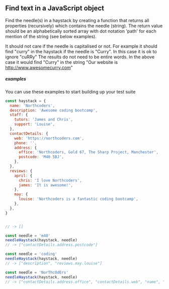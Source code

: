 ## Find text in a JavaScript object

Find the needle(s) in a haystack by creating a function that returns all properties (recursively) which contains the needle (string).
The return value should be an alphabetically sorted array with dot notation 'path' for each mention of the string (see below examples).

It should not care if the needle is capitalised or not.
For example it should find "curry" in the haystack if the needle is "Curry".
In this case it is ok to ignore "cuRRy"
The results do not need to be entire words. In the above case it would find "Curry" in the string "Our website is http://www.awesomecurry.com"

##### examples

You can use these examples to start building up your test suite

```javascript
const haystack = {
  name: 'Northcoders',
  description: 'Awesome coding bootcamp',
  staff: {
    tutors: 'James and Chris',
    support: 'Louise',
  },
  contactDetails: {
    web: 'https://northcoders.com',
    phone: '',
    address: {
      office: 'Northcoders, Gold 67, The Sharp Project, Manchester',
      postcode: 'M40 5BJ',
    },
  },
  reviews: {
    april: {
      chris: 'I love Northcoders',
      james: 'It is awesome!',
    },
    may: {
      louise: 'Northcoders is a fantastic coding bootcamp',
    },
  },
}
```

```javascript

// -> []
```

```javascript
const needle = 'm40'
needleHaystack(haystack, needle)
// -> ["contactDetails.address.postcode"]
```

```javascript
const needle = 'coding'
needleHaystack(haystack, needle)
// -> ["description", "reviews.may.louise"]
```

```javascript
const needle = 'NorThcOdErs'
needleHaystack(haystack, needle)
// -> ["contactDetails.address.office", "contactDetails.web", "name", "reviews.april.chris", "reviews.may.louise"]
```
